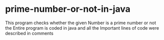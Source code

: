# prime-number-or-not-in-java
This program checks whether the given Number is a prime number or not the Entire program is coded in java and all the Important lines of code were described in comments
